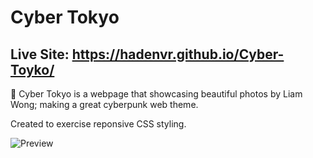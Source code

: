 # Cyber Tokyo
## Live Site: https://hadenvr.github.io/Cyber-Toyko/

🏮 Cyber Tokyo is a webpage that showcasing beautiful photos by Liam Wong; making a great cyberpunk web theme.

Created to exercise reponsive CSS styling.

![Preview](preview.gif)
